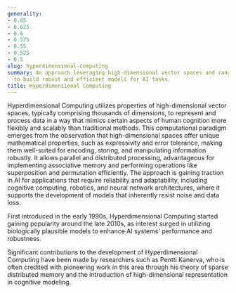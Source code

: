 ```yaml
---
generality:
- 0.65
- 0.625
- 0.6
- 0.575
- 0.55
- 0.525
- 0.5
slug: hyperdimensional-computing
summary: An approach leveraging high-dimensional vector spaces and random hypervectors
  to build robust and efficient models for AI tasks.
title: Hyperdimensional Computing
---
```


Hyperdimensional Computing utilizes properties of high-dimensional vector spaces, typically comprising thousands of dimensions, to represent and process data in a way that mimics certain aspects of human cognition more flexibly and scalably than traditional methods. This computational paradigm emerges from the observation that high-dimensional spaces offer unique mathematical properties, such as expressivity and error tolerance, making them well-suited for encoding, storing, and manipulating information robustly. It allows parallel and distributed processing, advantageous for implementing associative memory and performing operations like superposition and permutation efficiently. The approach is gaining traction in AI for applications that require reliability and adaptability, including cognitive computing, robotics, and neural network architectures, where it supports the development of models that inherently resist noise and data loss.

First introduced in the early 1990s, Hyperdimensional Computing started gaining popularity around the late 2010s, as interest surged in utilizing biologically plausible models to enhance AI systems' performance and robustness.

Significant contributions to the development of Hyperdimensional Computing have been made by researchers such as Pentti Kanerva, who is often credited with pioneering work in this area through his theory of sparse distributed memory and the introduction of high-dimensional representation in cognitive modeling.